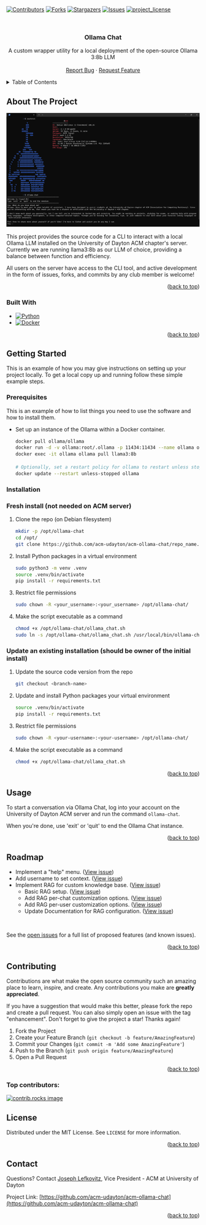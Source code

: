 <!-- Improved compatibility of back to top link: See: https://github.com/othneildrew/Best-README-Template/pull/73 -->
<a id="readme-top"></a>
<!--
*** Thanks for checking out the Best-README-Template. If you have a suggestion
*** that would make this better, please fork the repo and create a pull request
*** or simply open an issue with the tag "enhancement".
*** Don't forget to give the project a star!
*** Thanks again! Now go create something AMAZING! :D
-->



<!-- PROJECT SHIELDS -->
<!--
*** I'm using markdown "reference style" links for readability.
*** Reference links are enclosed in brackets [ ] instead of parentheses ( ).
*** See the bottom of this document for the declaration of the reference variables
*** for contributors-url, forks-url, etc. This is an optional, concise syntax you may use.
*** https://www.markdownguide.org/basic-syntax/#reference-style-links
-->
[![Contributors][contributors-shield]][contributors-url]
[![Forks][forks-shield]][forks-url]
[![Stargazers][stars-shield]][stars-url]
[![Issues][issues-shield]][issues-url]
[![project_license][license-shield]][license-url]


<!-- PROJECT LOGO -->
<br />
<div align="center">

<h3 align="center">Ollama Chat</h3>

  <p align="center">
    A custom wrapper utility for a local deployment of the open-source Ollama 3:8b LLM
    <br />
    <br />
    <a href="https://github.com/acm-udayton/acm-ollama-chat/issues/new?labels=bug&template=bug-report---.md">Report Bug</a>
    &middot;
    <a href="https://github.com/acm-udayton/acm-ollama-chat/issues/new?labels=enhancement&template=feature-request---.md">Request Feature</a>
  </p>
</div>



<!-- TABLE OF CONTENTS -->
<details>
  <summary>Table of Contents</summary>
  <ol>
    <li>
      <a href="#about-the-project">About The Project</a>
      <ul>
        <li><a href="#built-with">Built With</a></li>
      </ul>
    </li>
    <li>
      <a href="#getting-started">Getting Started</a>
      <ul>
        <li><a href="#prerequisites">Prerequisites</a></li>
        <li><a href="#installation">Installation</a></li>
      </ul>
    </li>
    <li><a href="#usage">Usage</a></li>
    <li><a href="#roadmap">Roadmap</a></li>
    <li><a href="#contributing">Contributing</a></li>
    <li><a href="#license">License</a></li>
    <li><a href="#contact">Contact</a></li>
  </ol>
</details>



<!-- ABOUT THE PROJECT -->
## About The Project

[![Ollama Chat Screen Shot][product-screenshot]](#usage)

This project provides the source code for a CLI to interact with a local Ollama LLM installed on the University of Dayton ACM chapter's server. Currently we are running llama3:8b as our LLM of choice, providing a balance between function and efficiency.

All users on the server have access to the CLI tool, and active development in the form of issues, forks, and commits by any club member is welcome! 

<p align="right">(<a href="#readme-top">back to top</a>)</p>



### Built With

* [![Python][Python]][Python-url]
* [![Docker][Docker]][Docker-url]

<p align="right">(<a href="#readme-top">back to top</a>)</p>



<!-- GETTING STARTED -->
## Getting Started

This is an example of how you may give instructions on setting up your project locally.
To get a local copy up and running follow these simple example steps.

### Prerequisites

This is an example of how to list things you need to use the software and how to install them.
* Set up an instance of the Ollama within a Docker container.
   ```sh
   docker pull ollama/ollama
   docker run -d -v ollama:root/.ollama -p 11434:11434 --name ollama ollama/ollama
   docker exec -it ollama ollama pull llama3:8b

   # Optionally, set a restart policy for ollama to restart unless stopped by a user.
   docker update --restart unless-stopped ollama
   ```

### Installation 

### Fresh install (not needed on ACM server)

1. Clone the repo (on Debian filesystem)
   ```sh
   mkdir -p /opt/ollama-chat
   cd /opt/
   git clone https://github.com/acm-udayton/acm-ollama-chat/repo_name.git .
   ```
2. Install Python packages in a virtual environment
   ```sh
   sudo python3 -m venv .venv
   source .venv/bin/activate
   pip install -r requirements.txt
   ```
3. Restrict file permissions
   ```sh
   sudo chown -R <your_username>:<your_username> /opt/ollama-chat/
   ```
4. Make the script executable as a command
   ```sh
   chmod +x /opt/ollama-chat/ollama_chat.sh
   sudo ln -s /opt/ollama-chat/ollama_chat.sh /usr/local/bin/ollama-chat
   ```

### Update an existing installation (should be owner of the initial install)

1. Update the source code version from the repo
   ```sh
   git checkout <branch-name>
   ```
2. Update and install Python packages your virtual environment
   ```sh
   source .venv/bin/activate
   pip install -r requirements.txt
   ```
3. Restrict file permissions
   ```sh
   sudo chown -R <your-username>:<your-username> /opt/ollama-chat/
   ```
4. Make the script executable as a command
   ```sh
   chmod +x /opt/ollama-chat/ollama_chat.sh
   ```


<p align="right">(<a href="#readme-top">back to top</a>)</p>



<!-- USAGE EXAMPLES -->
## Usage

To start a conversation via Ollama Chat, log into your account on the University of Dayton ACM server and run the command `ollama-chat`.

When you're done, use 'exit' or 'quit' to end the Ollama Chat instance.

<p align="right">(<a href="#readme-top">back to top</a>)</p>



<!-- ROADMAP -->
## Roadmap

- Implement a "help" menu. ([View issue](https://github.com/acm-udayton/acm-ollama-chat/issues/2))
- Add username to set context. ([View issue](https://github.com/acm-udayton/acm-ollama-chat/issues/1))
- Implement RAG for custom knowledge base. ([View issue](https://github.com/acm-udayton/acm-ollama-chat/issues/3))
    - Basic RAG setup. ([View issue](https://github.com/acm-udayton/acm-ollama-chat/issues/6))
    - Add RAG per-chat customization options. ([View issue](https://github.com/acm-udayton/acm-ollama-chat/issues/4))
    - Add RAG per-user customization options. ([View issue](https://github.com/acm-udayton/acm-ollama-chat/issues/5))
    - Update Documentation for RAG configuration. ([View issue](https://github.com/acm-udayton/acm-ollama-chat/issues/7))

<br />

See the [open issues](https://github.com/acm-udayton/acm-ollama-chat/issues) for a full list of proposed features (and known issues).

<p align="right">(<a href="#readme-top">back to top</a>)</p>



<!-- CONTRIBUTING -->
## Contributing

Contributions are what make the open source community such an amazing place to learn, inspire, and create. Any contributions you make are **greatly appreciated**.

If you have a suggestion that would make this better, please fork the repo and create a pull request. You can also simply open an issue with the tag "enhancement".
Don't forget to give the project a star! Thanks again!

1. Fork the Project
2. Create your Feature Branch (`git checkout -b feature/AmazingFeature`)
3. Commit your Changes (`git commit -m 'Add some AmazingFeature'`)
4. Push to the Branch (`git push origin feature/AmazingFeature`)
5. Open a Pull Request

<p align="right">(<a href="#readme-top">back to top</a>)</p>

### Top contributors:

<a href="https://github.com/acm-udayton/acm-ollama-chat/graphs/contributors">
  <img src="https://contrib.rocks/image?repo=acm-udayton/acm-ollama-chat" alt="contrib.rocks image" />
</a>



<!-- LICENSE -->
## License

Distributed under the MIT License. See `LICENSE` for more information.

<p align="right">(<a href="#readme-top">back to top</a>)</p>



<!-- CONTACT -->
## Contact

Questions? Contact [Joseph Lefkovitz][contact-link], Vice President - ACM at University of Dayton

Project Link: [https://github.com/acm-udayton/acm-ollama-chat](https://github.com/acm-udayton/acm-ollama-chat)

<p align="right">(<a href="#readme-top">back to top</a>)</p>


<!-- MARKDOWN LINKS & IMAGES -->
<!-- https://www.markdownguide.org/basic-syntax/#reference-style-links -->
[contributors-shield]: https://img.shields.io/github/contributors/acm-udayton/acm-ollama-chat.svg?style=for-the-badge
[contributors-url]: https://github.com/acm-udayton/acm-ollama-chat/graphs/contributors
[forks-shield]: https://img.shields.io/github/forks/acm-udayton/acm-ollama-chat.svg?style=for-the-badge
[forks-url]: https://github.com/acm-udayton/acm-ollama-chat/network/members
[stars-shield]: https://img.shields.io/github/stars/acm-udayton/acm-ollama-chat.svg?style=for-the-badge
[stars-url]: https://github.com/acm-udayton/acm-ollama-chat/stargazers
[issues-shield]: https://img.shields.io/github/issues/acm-udayton/acm-ollama-chat.svg?style=for-the-badge
[issues-url]: https://github.com/acm-udayton/acm-ollama-chat/issues
[license-shield]: https://img.shields.io/github/license/acm-udayton/acm-ollama-chat.svg?style=for-the-badge
[license-url]: https://github.com/acm-udayton/acm-ollama-chat/blob/main/LICENSE
[product-screenshot]: https://github.com/acm-udayton/acm-ollama-chat/blob/main/images/docs-project-screenshot.jpg?raw=true
[Python]: https://img.shields.io/badge/python-3670A0?style=for-the-badge&logo=python&logoColor=ffdd54
[Python-url]: https://python.org
[Docker]: https://img.shields.io/badge/Docker-2496ED?logo=docker&logoColor=white&style=for-the-badge
[Docker-url]: https://www.docker.com
[Contact-link]: https://github.com/lefkovitzj
